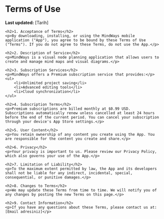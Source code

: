 <!DOCTYPE html>
<html lang="en">
<head>
    <meta charset="UTF-8">
    <meta name="viewport" content="width=device-width, initial-scale=1.0">
    <title>Terms of Use - MindWays</title>
</head>
<body>
    <h1>Terms of Use</h1>
    <p><strong>Last updated:</strong> [Tarih]</p>

    <h2>1. Acceptance of Terms</h2>
    <p>By downloading, installing, or using the MindWays mobile application ("App"), you agree to be bound by these Terms of Use ("Terms"). If you do not agree to these Terms, do not use the App.</p>

    <h2>2. Description of Service</h2>
    <p>MindWays is a visual node planning application that allows users to create and manage mind maps and visual diagrams.</p>

    <h2>3. Subscription Services</h2>
    <p>MindWays offers a Premium subscription service that provides:</p>
    <ul>
        <li>Unlimited project saving</li>
        <li>Advanced editing tools</li>
        <li>Cloud synchronization</li>
    </ul>

    <h2>4. Subscription Terms</h2>
    <p>Premium subscriptions are billed monthly at $0.99 USD. Subscriptions automatically renew unless cancelled at least 24 hours before the end of the current period. You can cancel your subscription through your device's App Store settings.</p>

    <h2>5. User Content</h2>
    <p>You retain ownership of any content you create using the App. You are responsible for the content you create and share.</p>

    <h2>6. Privacy</h2>
    <p>Your privacy is important to us. Please review our Privacy Policy, which also governs your use of the App.</p>

    <h2>7. Limitation of Liability</h2>
    <p>To the maximum extent permitted by law, the App and its developers shall not be liable for any indirect, incidental, special, consequential, or punitive damages.</p>

    <h2>8. Changes to Terms</h2>
    <p>We may update these Terms from time to time. We will notify you of any changes by posting the new Terms on this page.</p>

    <h2>9. Contact Information</h2>
    <p>If you have any questions about these Terms, please contact us at: [Email adresiniz]</p>
</body>
</html>
